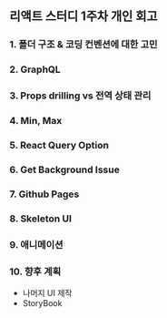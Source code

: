 ## 리액트 스터디 1주차 개인 회고

### 1. 폴더 구조 & 코딩 컨벤션에 대한 고민

### 2. GraphQL

### 3. Props drilling vs 전역 상태 관리

### 4. Min, Max

### 5. React Query Option

### 6. Get Background Issue

### 7. Github Pages

### 8. Skeleton UI

### 9. 애니메이션

### 10. 향후 계획

- 나머지 UI 제작
- StoryBook
